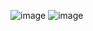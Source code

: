 ![image](https://github.com/user-attachments/assets/fdd8128d-22eb-40a9-adc2-a65eb8120ef0)
![image](https://github.com/user-attachments/assets/65e28da6-c9fd-49d0-acc4-4de335d4e46b)
